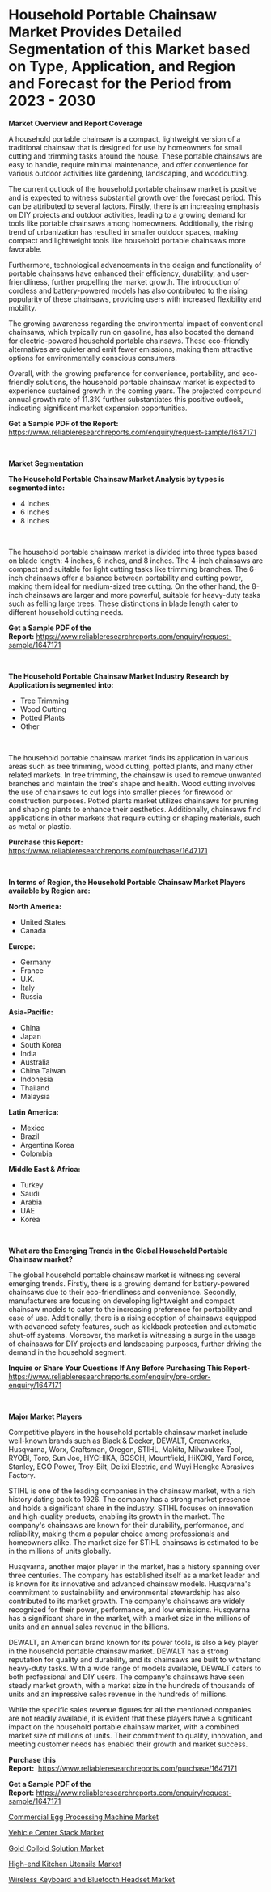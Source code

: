 <p><h1>Household Portable Chainsaw Market Provides Detailed Segmentation of this Market based on Type, Application, and Region and Forecast for the Period from 2023 - 2030</h1></p><p><strong>Market Overview and Report Coverage</strong></p>
<p><p>A household portable chainsaw is a compact, lightweight version of a traditional chainsaw that is designed for use by homeowners for small cutting and trimming tasks around the house. These portable chainsaws are easy to handle, require minimal maintenance, and offer convenience for various outdoor activities like gardening, landscaping, and woodcutting.</p><p>The current outlook of the household portable chainsaw market is positive and is expected to witness substantial growth over the forecast period. This can be attributed to several factors. Firstly, there is an increasing emphasis on DIY projects and outdoor activities, leading to a growing demand for tools like portable chainsaws among homeowners. Additionally, the rising trend of urbanization has resulted in smaller outdoor spaces, making compact and lightweight tools like household portable chainsaws more favorable.</p><p>Furthermore, technological advancements in the design and functionality of portable chainsaws have enhanced their efficiency, durability, and user-friendliness, further propelling the market growth. The introduction of cordless and battery-powered models has also contributed to the rising popularity of these chainsaws, providing users with increased flexibility and mobility.</p><p>The growing awareness regarding the environmental impact of conventional chainsaws, which typically run on gasoline, has also boosted the demand for electric-powered household portable chainsaws. These eco-friendly alternatives are quieter and emit fewer emissions, making them attractive options for environmentally conscious consumers.</p><p>Overall, with the growing preference for convenience, portability, and eco-friendly solutions, the household portable chainsaw market is expected to experience sustained growth in the coming years. The projected compound annual growth rate of 11.3% further substantiates this positive outlook, indicating significant market expansion opportunities.</p></p>
<p><strong>Get a Sample PDF of the Report:</strong> <a href="https://www.reliableresearchreports.com/enquiry/request-sample/1647171">https://www.reliableresearchreports.com/enquiry/request-sample/1647171</a></p>
<p>&nbsp;</p>
<p><strong>Market Segmentation</strong></p>
<p><strong>The Household Portable Chainsaw Market Analysis by types is segmented into:</strong></p>
<p><ul><li>4 Inches</li><li>6 Inches</li><li>8 Inches</li></ul></p>
<p>&nbsp;</p>
<p><p>The household portable chainsaw market is divided into three types based on blade length: 4 inches, 6 inches, and 8 inches. The 4-inch chainsaws are compact and suitable for light cutting tasks like trimming branches. The 6-inch chainsaws offer a balance between portability and cutting power, making them ideal for medium-sized tree cutting. On the other hand, the 8-inch chainsaws are larger and more powerful, suitable for heavy-duty tasks such as felling large trees. These distinctions in blade length cater to different household cutting needs.</p></p>
<p><strong>Get a Sample PDF of the Report:</strong>&nbsp;<a href="https://www.reliableresearchreports.com/enquiry/request-sample/1647171">https://www.reliableresearchreports.com/enquiry/request-sample/1647171</a></p>
<p>&nbsp;</p>
<p><strong>The Household Portable Chainsaw Market Industry Research by Application is segmented into:</strong></p>
<p><ul><li>Tree Trimming</li><li>Wood Cutting</li><li>Potted Plants</li><li>Other</li></ul></p>
<p>&nbsp;</p>
<p><p>The household portable chainsaw market finds its application in various areas such as tree trimming, wood cutting, potted plants, and many other related markets. In tree trimming, the chainsaw is used to remove unwanted branches and maintain the tree's shape and health. Wood cutting involves the use of chainsaws to cut logs into smaller pieces for firewood or construction purposes. Potted plants market utilizes chainsaws for pruning and shaping plants to enhance their aesthetics. Additionally, chainsaws find applications in other markets that require cutting or shaping materials, such as metal or plastic.</p></p>
<p><strong>Purchase this Report:</strong>&nbsp; <a href="https://www.reliableresearchreports.com/purchase/1647171">https://www.reliableresearchreports.com/purchase/1647171</a></p>
<p>&nbsp;</p>
<p><strong>In terms of Region, the Household Portable Chainsaw Market Players available by Region are:</strong></p>
<p>
    <p> <strong> North America: </strong>
        <ul>
            <li>United States</li>
            <li>Canada</li>
        </ul>
        </p> 
    <p> <strong> Europe: </strong>
        <ul>
            <li>Germany</li>
            <li>France</li>
            <li>U.K.</li>
            <li>Italy</li>
            <li>Russia</li>
        </ul>
        </p> 
    <p> <strong> Asia-Pacific: </strong>
        <ul>
            <li>China</li>
            <li>Japan</li>
            <li>South Korea</li>
            <li>India</li>
            <li>Australia</li>
            <li>China Taiwan</li>
            <li>Indonesia</li>
            <li>Thailand</li>
            <li>Malaysia</li>
        </ul>
        </p> 
    <p> <strong> Latin America: </strong>
        <ul>
            <li>Mexico</li>
            <li>Brazil</li>
            <li>Argentina Korea</li>
            <li>Colombia</li>
        </ul>
        </p> 
    <p> <strong> Middle East & Africa: </strong>
        <ul>
            <li>Turkey</li>
            <li>Saudi</li>
            <li>Arabia</li>
            <li>UAE</li>
            <li>Korea</li>
        </ul>
    </p>
    </p>
<p>&nbsp;</p>
<p><strong>What are the Emerging Trends in the Global Household Portable Chainsaw market?</strong></p>
<p><p>The global household portable chainsaw market is witnessing several emerging trends. Firstly, there is a growing demand for battery-powered chainsaws due to their eco-friendliness and convenience. Secondly, manufacturers are focusing on developing lightweight and compact chainsaw models to cater to the increasing preference for portability and ease of use. Additionally, there is a rising adoption of chainsaws equipped with advanced safety features, such as kickback protection and automatic shut-off systems. Moreover, the market is witnessing a surge in the usage of chainsaws for DIY projects and landscaping purposes, further driving the demand in the household segment.</p></p>
<p><strong>Inquire or Share Your Questions If Any Before Purchasing This Report</strong>- <a href="https://www.reliableresearchreports.com/enquiry/pre-order-enquiry/1647171">https://www.reliableresearchreports.com/enquiry/pre-order-enquiry/1647171</a></p>
<p>&nbsp;</p>
<p><strong>Major Market Players</strong></p>
<p><p>Competitive players in the household portable chainsaw market include well-known brands such as Black & Decker, DEWALT, Greenworks, Husqvarna, Worx, Craftsman, Oregon, STIHL, Makita, Milwaukee Tool, RYOBI, Toro, Sun Joe, HYCHIKA, BOSCH, Mountfield, HiKOKI, Yard Force, Stanley, EGO Power, Troy-Bilt, Delixi Electric, and Wuyi Hengke Abrasives Factory.</p><p>STIHL is one of the leading companies in the chainsaw market, with a rich history dating back to 1926. The company has a strong market presence and holds a significant share in the industry. STIHL focuses on innovation and high-quality products, enabling its growth in the market. The company's chainsaws are known for their durability, performance, and reliability, making them a popular choice among professionals and homeowners alike. The market size for STIHL chainsaws is estimated to be in the millions of units globally.</p><p>Husqvarna, another major player in the market, has a history spanning over three centuries. The company has established itself as a market leader and is known for its innovative and advanced chainsaw models. Husqvarna's commitment to sustainability and environmental stewardship has also contributed to its market growth. The company's chainsaws are widely recognized for their power, performance, and low emissions. Husqvarna has a significant share in the market, with a market size in the millions of units and an annual sales revenue in the billions.</p><p>DEWALT, an American brand known for its power tools, is also a key player in the household portable chainsaw market. DEWALT has a strong reputation for quality and durability, and its chainsaws are built to withstand heavy-duty tasks. With a wide range of models available, DEWALT caters to both professional and DIY users. The company's chainsaws have seen steady market growth, with a market size in the hundreds of thousands of units and an impressive sales revenue in the hundreds of millions.</p><p>While the specific sales revenue figures for all the mentioned companies are not readily available, it is evident that these players have a significant impact on the household portable chainsaw market, with a combined market size of millions of units. Their commitment to quality, innovation, and meeting customer needs has enabled their growth and market success.</p></p>
<p><strong>Purchase this Report:</strong>&nbsp;&nbsp;<a href="https://www.reliableresearchreports.com/purchase/1647171">https://www.reliableresearchreports.com/purchase/1647171</a></p>
<p></p>
<p><strong>Get a Sample PDF of the Report:</strong>&nbsp;<a href="https://www.reliableresearchreports.com/enquiry/request-sample/1647171">https://www.reliableresearchreports.com/enquiry/request-sample/1647171</a></p>
<p><p><a href="https://github.com/zebdakicsin/Market-Research-Report-List-1/blob/main/commercial-egg-processing-machine-market.md">Commercial Egg Processing Machine Market</a></p><p><a href="https://github.com/kholmovskayalyudmila/Market-Research-Report-List-1/blob/main/vehicle-center-stack-market.md">Vehicle Center Stack Market</a></p><p><a href="https://medium.com/@amayabeahan/gold-colloid-solution-market-competitive-analysis-market-trends-and-forecast-to-2030-9264d7d8875e">Gold Colloid Solution Market</a></p><p><a href="https://www.linkedin.com/pulse/high-end-kitchen-utensils-market-size-2023-2030-global-industrial-4zb9e/">High-end Kitchen Utensils Market</a></p><p><a href="https://www.linkedin.com/pulse/wireless-keyboard-bluetooth-headset-market-research-report-ahjbe/">Wireless Keyboard and Bluetooth Headset Market</a></p></p>